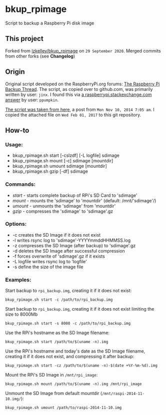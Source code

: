 # bkup_rpimage
Script to backup a Raspberry Pi disk image

## This project

Forked from [lzkelley/bkup_rpimage](https://github.com/lzkelley/bkup_rpimage) on `29 September 2020`. 
Merged commits from other forks (see **Changelog**)

## Origin

Original script developed on the RaspberryPi.org forums: [The Raspberry Pi Backup Thread](https://www.raspberrypi.org/forums/viewtopic.php?f=63&t=12079).
The script, as copied over to github.com, was primarily written by user: `jinx`.
I found this via [a raspberrypi.stackexchange.com answer](http://raspberrypi.stackexchange.com/a/5431/61087) by user: `ppumpkin`.

[The script was taken from here](https://www.raspberrypi.org/forums/viewtopic.php?p=638345#p638345), a post from `Mon Nov 10, 2014 7:05 am`.
I copied the attached file on `Wed Feb 01, 2017` to this git repository.

## How-to
### Usage:

* bkup_rpimage.sh start [-cslzdf] [-L logfile] sdimage
* bkup_rpimage.sh mount [-c] sdimage [mountdir]
* bkup_rpimage.sh umount sdimage [mountdir]
* bkup_rpimage.sh gzip [-df] sdimage

### Commands:

* *start* - starts complete backup of RPi's SD Card to 'sdimage'
* *mount* - mounts the 'sdimage' to 'mountdir' (default: /mnt/'sdimage'/)
* *umount* - unmounts the 'sdimage' from 'mountdir'
* *gzip* - compresses the 'sdimage' to 'sdimage'.gz

### Options:

* -c creates the SD Image if it does not exist
* -l writes rsync log to 'sdimage'-YYYYmmddHHMMSS.log
* -z compresses the SD Image (after backup) to 'sdimage'.gz
* -d deletes the SD Image after successful compression
* -f forces overwrite of 'sdimage'.gz if it exists
* -L logfile writes rsync log to 'logfile'
* -s define the size of the image file

### Examples:

Start backup to `rpi_backup.img`, creating it if it does not exist:
```
bkup_rpimage.sh start -c /path/to/rpi_backup.img
```

Start backup to `rpi_backup.img`, creating it if it does not exist limiting 
 the size to 8000Mb
```
bkup_rpimage.sh start -s 8000 -c /path/to/rpi_backup.img
```


Use the RPi's hostname as the SD Image filename:
```
bkup_rpimage.sh start /path/to/$(uname -n).img
```

Use the RPi's hostname and today's date as the SD Image filename,
creating it if it does not exist, and compressing it after backup:
```
bkup_rpimage.sh start -cz /path/to/$(uname -n)-$(date +%Y-%m-%d).img
```

Mount the RPi's SD Image in `/mnt/rpi_image`:
```
bkup_rpimage.sh mount /path/to/$(uname -n).img /mnt/rpi_image
```

Unmount the SD Image from default mountdir (`/mnt/raspi-2014-11-10.img/`):
```
bkup_rpimage.sh umount /path/to/raspi-2014-11-10.img
```
